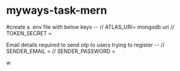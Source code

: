 # myways-task-mern

#create a .env file with below keys --
//
ATLAS_URI= mongodb uri
//
TOKEN_SECRET = 

Email details required to send otp to users trying to register --
//
SENDER_EMAIL = 
//
SENDER_PASSWORD = 

w

